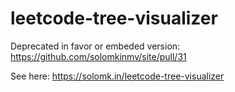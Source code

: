 # leetcode-tree-visualizer

Deprecated in favor or embeded version: https://github.com/solomkinmv/site/pull/31

See here: https://solomk.in/leetcode-tree-visualizer
